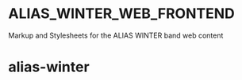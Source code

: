 # ALIAS_WINTER_WEB_FRONTEND

Markup and Stylesheets for the ALIAS WINTER band web content
# alias-winter
